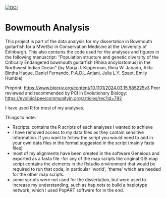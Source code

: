 <a href="https://doi.org/10.5281/zenodo.16911779"><img src="https://zenodo.org/badge/492563985.svg" alt="DOI"></a>

# Bowmouth Analysis

This project is part of the data analysis for my dissertation in Bowmouth guitarfish for a MVetSci in Conservation Medicine at the University of Edinburgh. 
This also contains the code used for the analyses and figures in the following manuscript:
"Population structure and genetic diversity of the Critically Endangered bowmouth guitarfish (Rhina ancylostomus) in the Northwest Indian Ocean" (by Marja J. Kipperman, Rima W. Jabado, Alifa Bintha Haque, Daniel Fernando, P.A.D.L Anjani, Julia L.Y. Spaet, Emily Humble)

Preprint: https://www.biorxiv.org/content/10.1101/2024.03.15.585225v3
Peer reviewed and recommended by PCI in Evolutionary Biology: https://evolbiol.peercommunityin.org/articles/rec?id=792

I have used R for most of my analyses. 

Things to note:
- Rscripts: contains the R scripts of each analyses I wanted to achieve
- I have removed access to my data files as they contain sensitive information. If you want to follow the script you would need to add in your own data files in the format suggested in the script (mainly fasta files)
- most of my alignments have been created in the software Geneious and exported as a fasta file
-for any of the map scripts the original GIS map script contains the elements in the Rstudio environment that would be required to run that code, in particular 'world', 'theme' which are needed for the other map scripts. 
- some scripts were not used for the dissertation, but were used to increase my understanding, such as hap.nets to build a haplotype network, which I used PopART software for in the end. 
